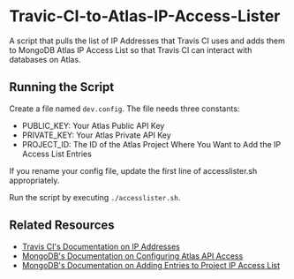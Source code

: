 # Travic-CI-to-Atlas-IP-Access-Lister

A script that pulls the list of IP Addresses that Travis CI uses
and adds them to MongoDB Atlas IP Access List so that Travis CI can 
interact with databases on Atlas.

## Running the Script

Create a file named `dev.config`.  The file needs three constants:
- PUBLIC_KEY: Your Atlas Public API Key
- PRIVATE_KEY: Your Atlas Private API Key
- PROJECT_ID: The ID of the Atlas Project Where You Want to Add the IP Access List Entries

If you rename your config file, update the first line of accesslister.sh appropriately.

Run the script by executing `./accesslister.sh`.

## Related Resources
- [Travis CI's Documentation on IP Addresses](https://docs.travis-ci.com/user/ip-addresses/)
- [MongoDB's Documentation on Configuring Atlas API Access](https://docs.atlas.mongodb.com/configure-api-access/#programmatic-api-keys)
- [MongoDB's Documentation on Adding Entries to Project IP Access List](https://docs.atlas.mongodb.com/security/ip-access-list/)
